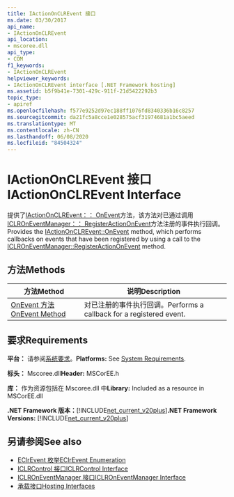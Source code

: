 ```yaml
---
title: IActionOnCLREvent 接口
ms.date: 03/30/2017
api_name:
- IActionOnCLREvent
api_location:
- mscoree.dll
api_type:
- COM
f1_keywords:
- IActionOnCLREvent
helpviewer_keywords:
- IActionOnCLREvent interface [.NET Framework hosting]
ms.assetid: b5f9b41e-7301-429c-911f-21d5422292b3
topic_type:
- apiref
ms.openlocfilehash: f577e9252d97ec188ff1076fd8340336b16c8257
ms.sourcegitcommit: da21fc5a8cce1e028575acf31974681a1bc5aeed
ms.translationtype: MT
ms.contentlocale: zh-CN
ms.lasthandoff: 06/08/2020
ms.locfileid: "84504324"
---
```

# <a name="iactiononclrevent-interface"></a><span data-ttu-id="d9fae-102">IActionOnCLREvent 接口</span><span class="sxs-lookup"><span data-stu-id="d9fae-102">IActionOnCLREvent Interface</span></span>
<span data-ttu-id="d9fae-103">提供了[IActionOnCLREvent：： OnEvent](iactiononclrevent-onevent-method.md)方法，该方法对已通过调用[ICLROnEventManager：： RegisterActionOnEvent](iclroneventmanager-registeractiononevent-method.md)方法注册的事件执行回调。</span><span class="sxs-lookup"><span data-stu-id="d9fae-103">Provides the [IActionOnCLREvent::OnEvent](iactiononclrevent-onevent-method.md) method, which performs callbacks on events that have been registered by using a call to the [ICLROnEventManager::RegisterActionOnEvent](iclroneventmanager-registeractiononevent-method.md) method.</span></span>  
  
## <a name="methods"></a><span data-ttu-id="d9fae-104">方法</span><span class="sxs-lookup"><span data-stu-id="d9fae-104">Methods</span></span>  
  
|<span data-ttu-id="d9fae-105">方法</span><span class="sxs-lookup"><span data-stu-id="d9fae-105">Method</span></span>|<span data-ttu-id="d9fae-106">说明</span><span class="sxs-lookup"><span data-stu-id="d9fae-106">Description</span></span>|  
|------------|-----------------|  
|[<span data-ttu-id="d9fae-107">OnEvent 方法</span><span class="sxs-lookup"><span data-stu-id="d9fae-107">OnEvent Method</span></span>](iactiononclrevent-onevent-method.md)|<span data-ttu-id="d9fae-108">对已注册的事件执行回调。</span><span class="sxs-lookup"><span data-stu-id="d9fae-108">Performs a callback for a registered event.</span></span>|  
  
## <a name="requirements"></a><span data-ttu-id="d9fae-109">要求</span><span class="sxs-lookup"><span data-stu-id="d9fae-109">Requirements</span></span>  
 <span data-ttu-id="d9fae-110">**平台：** 请参阅[系统要求](../../get-started/system-requirements.md)。</span><span class="sxs-lookup"><span data-stu-id="d9fae-110">**Platforms:** See [System Requirements](../../get-started/system-requirements.md).</span></span>  
  
 <span data-ttu-id="d9fae-111">**标头：** Mscoree.dll</span><span class="sxs-lookup"><span data-stu-id="d9fae-111">**Header:** MSCorEE.h</span></span>  
  
 <span data-ttu-id="d9fae-112">**库：** 作为资源包括在 Mscoree.dll 中</span><span class="sxs-lookup"><span data-stu-id="d9fae-112">**Library:** Included as a resource in MSCorEE.dll</span></span>  
  
 <span data-ttu-id="d9fae-113">**.NET Framework 版本：**[!INCLUDE[net_current_v20plus](../../../../includes/net-current-v20plus-md.md)]</span><span class="sxs-lookup"><span data-stu-id="d9fae-113">**.NET Framework Versions:** [!INCLUDE[net_current_v20plus](../../../../includes/net-current-v20plus-md.md)]</span></span>  
  
## <a name="see-also"></a><span data-ttu-id="d9fae-114">另请参阅</span><span class="sxs-lookup"><span data-stu-id="d9fae-114">See also</span></span>

- [<span data-ttu-id="d9fae-115">EClrEvent 枚举</span><span class="sxs-lookup"><span data-stu-id="d9fae-115">EClrEvent Enumeration</span></span>](eclrevent-enumeration.md)
- [<span data-ttu-id="d9fae-116">ICLRControl 接口</span><span class="sxs-lookup"><span data-stu-id="d9fae-116">ICLRControl Interface</span></span>](iclrcontrol-interface.md)
- [<span data-ttu-id="d9fae-117">ICLROnEventManager 接口</span><span class="sxs-lookup"><span data-stu-id="d9fae-117">ICLROnEventManager Interface</span></span>](iclroneventmanager-interface.md)
- [<span data-ttu-id="d9fae-118">承载接口</span><span class="sxs-lookup"><span data-stu-id="d9fae-118">Hosting Interfaces</span></span>](hosting-interfaces.md)
